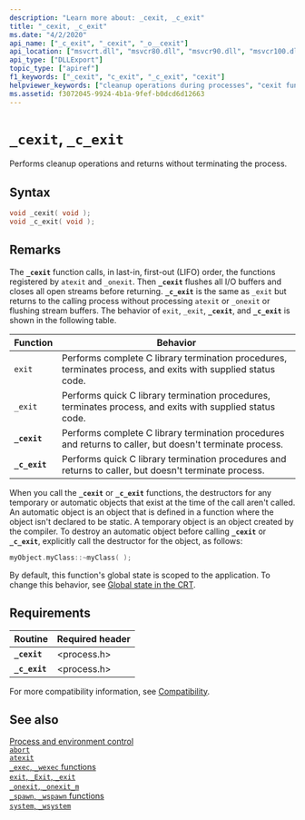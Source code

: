 ```yaml
---
description: "Learn more about: _cexit, _c_exit"
title: "_cexit, _c_exit"
ms.date: "4/2/2020"
api_name: ["_c_exit", "_cexit", "_o__cexit"]
api_location: ["msvcrt.dll", "msvcr80.dll", "msvcr90.dll", "msvcr100.dll", "msvcr100_clr0400.dll", "msvcr110.dll", "msvcr110_clr0400.dll", "msvcr120.dll", "msvcr120_clr0400.dll", "ucrtbase.dll", "api-ms-win-crt-runtime-l1-1-0.dll", "api-ms-win-crt-private-l1-1-0.dll"]
api_type: ["DLLExport"]
topic_type: ["apiref"]
f1_keywords: ["_cexit", "c_exit", "_c_exit", "cexit"]
helpviewer_keywords: ["cleanup operations during processes", "cexit function", "_c_exit function", "_cexit function", "c_exit function"]
ms.assetid: f3072045-9924-4b1a-9fef-b0dcd6d12663
---
```

# `_cexit`, `_c_exit`

Performs cleanup operations and returns without terminating the process.

## Syntax

```C
void _cexit( void );
void _c_exit( void );
```

## Remarks

The **`_cexit`** function calls, in last-in, first-out (LIFO) order, the functions registered by `atexit` and `_onexit`. Then **`_cexit`** flushes all I/O buffers and closes all open streams before returning. **`_c_exit`** is the same as `_exit` but returns to the calling process without processing `atexit` or `_onexit` or flushing stream buffers. The behavior of `exit`, `_exit`, **`_cexit`**, and **`_c_exit`** is shown in the following table.

| Function | Behavior |
|---|---|
| `exit` | Performs complete C library termination procedures, terminates process, and exits with supplied status code. |
| `_exit` | Performs quick C library termination procedures, terminates process, and exits with supplied status code. |
| **`_cexit`** | Performs complete C library termination procedures and returns to caller, but doesn't terminate process. |
| **`_c_exit`** | Performs quick C library termination procedures and returns to caller, but doesn't terminate process. |

When you call the **`_cexit`** or **`_c_exit`** functions, the destructors for any temporary or automatic objects that exist at the time of the call aren't called. An automatic object is an object that is defined in a function where the object isn't declared to be static. A temporary object is an object created by the compiler. To destroy an automatic object before calling **`_cexit`** or **`_c_exit`**, explicitly call the destructor for the object, as follows:

```cpp
myObject.myClass::~myClass( );
```

By default, this function's global state is scoped to the application. To change this behavior, see [Global state in the CRT](../global-state.md).

## Requirements

| Routine | Required header |
|---|---|
| **`_cexit`** | \<process.h> |
| **`_c_exit`** | \<process.h> |

For more compatibility information, see [Compatibility](../compatibility.md).

## See also

[Process and environment control](../process-and-environment-control.md)\
[`abort`](abort.md)\
[`atexit`](atexit.md)\
[`_exec`, `_wexec` functions](../exec-wexec-functions.md)\
[`exit`, `_Exit`, `_exit`](exit-exit-exit.md)\
[`_onexit`, `_onexit_m`](onexit-onexit-m.md)\
[`_spawn`, `_wspawn` functions](../spawn-wspawn-functions.md)\
[`system`, `_wsystem`](system-wsystem.md)
